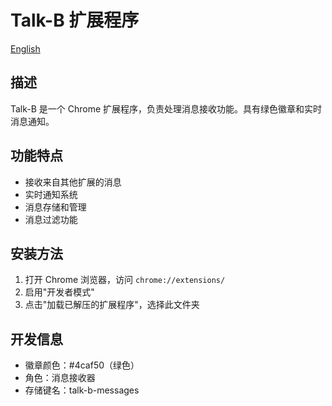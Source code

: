 # Talk-B 扩展程序

[English](README.md)

## 描述
Talk-B 是一个 Chrome 扩展程序，负责处理消息接收功能。具有绿色徽章和实时消息通知。

## 功能特点
- 接收来自其他扩展的消息
- 实时通知系统
- 消息存储和管理
- 消息过滤功能

## 安装方法
1. 打开 Chrome 浏览器，访问 `chrome://extensions/`
2. 启用"开发者模式"
3. 点击"加载已解压的扩展程序"，选择此文件夹

## 开发信息
- 徽章颜色：#4caf50（绿色）
- 角色：消息接收器
- 存储键名：talk-b-messages